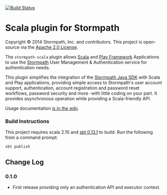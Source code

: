 [![Build Status](https://api.travis-ci.org/stormpath/stormpath-scala.png?branch=master)](https://travis-ci.org/stormpath/stormpath-scala)

# Scala plugin for Stormpath #

Copyright &copy; 2014 Stormpath, Inc. and contributors. This project is open-source via the [Apache 2.0 License](http://www.apache.org/licenses/LICENSE-2.0).  

The `stormpath-scala` plugin allows [Scala](http://www.scala-lang.org/) and [Play Framework](http://www.playframework.com/) Applications to use the [Stormpath](http://www.stormpath.com) User Management & Authentication service for authentication needs.

This plugin simplifies the integration of the [Stormpath Java SDK](https://github.com/stormpath/stormpath-sdk-java) with Scala and Play applications, providing simple access to Stormpath's user account support, authentication, account registration and password reset workflows, password security and more -with little coding on your part. It provides asynchronous operation while providing a Scala-friendly API.

Usage documentation [is in the wiki](https://github.com/stormpath/stormpath-scala/wiki).

### Build Instructions ###

This project requires scala 2.10 and [sbt 0.13.1](http://www.scala-sbt.org/) to build.  Run the following from a command prompt:

`sbt publish`

## Change Log

### 0.1.0

- First release providing only an authentication API and executor context.
